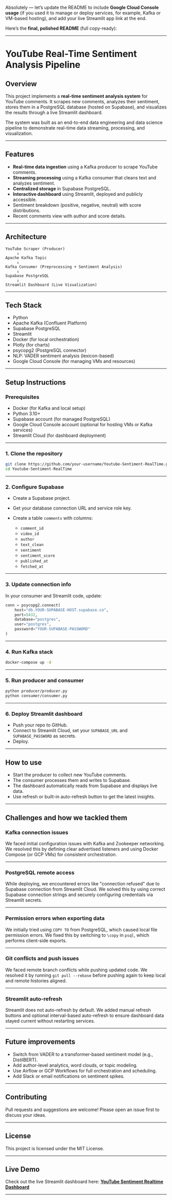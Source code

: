 Absolutely — let’s update the README to include **Google Cloud Console usage** (if you used it to manage or deploy services, for example, Kafka or VM-based hosting), and add your live Streamlit app link at the end.

Here’s the **final, polished README** (full copy-ready):

---

# YouTube Real-Time Sentiment Analysis Pipeline

## Overview

This project implements a **real-time sentiment analysis system** for YouTube comments. It scrapes new comments, analyzes their sentiment, stores them in a PostgreSQL database (hosted on Supabase), and visualizes the results through a live Streamlit dashboard.

The system was built as an end-to-end data engineering and data science pipeline to demonstrate real-time data streaming, processing, and visualization.

---

## Features

* **Real-time data ingestion** using a Kafka producer to scrape YouTube comments.
* **Streaming processing** using a Kafka consumer that cleans text and analyzes sentiment.
* **Centralized storage** in Supabase PostgreSQL.
* **Interactive dashboard** using Streamlit, deployed and publicly accessible.
* Sentiment breakdown (positive, negative, neutral) with score distributions.
* Recent comments view with author and score details.

---

## Architecture

```
YouTube Scraper (Producer)
     ↓
Apache Kafka Topic
     ↓
Kafka Consumer (Preprocessing + Sentiment Analysis)
     ↓
Supabase PostgreSQL
     ↓
Streamlit Dashboard (Live Visualization)
```

---

## Tech Stack

* Python
* Apache Kafka (Confluent Platform)
* Supabase PostgreSQL
* Streamlit
* Docker (for local orchestration)
* Plotly (for charts)
* psycopg2 (PostgreSQL connector)
* NLP: VADER sentiment analysis (lexicon-based)
* Google Cloud Console (for managing VMs and resources)

---

## Setup Instructions

### Prerequisites

* Docker (for Kafka and local setup)
* Python 3.10+
* Supabase account (for managed PostgreSQL)
* Google Cloud Console account (optional for hosting VMs or Kafka services)
* Streamlit Cloud (for dashboard deployment)

---

### 1. Clone the repository

```bash
git clone https://github.com/your-username/Youtube-Sentiment-RealTime.git
cd Youtube-Sentiment-RealTime
```

---

### 2. Configure Supabase

* Create a Supabase project.
* Get your database connection URL and service role key.
* Create a table `comments` with columns:

  * `comment_id`
  * `video_id`
  * `author`
  * `text_clean`
  * `sentiment`
  * `sentiment_score`
  * `published_at`
  * `fetched_at`

---

### 3. Update connection info

In your consumer and Streamlit code, update:

```python
conn = psycopg2.connect(
    host="db.YOUR-SUPABASE-HOST.supabase.co",
    port=5432,
    database="postgres",
    user="postgres",
    password="YOUR-SUPABASE-PASSWORD"
)
```

---

### 4. Run Kafka stack

```bash
docker-compose up -d
```

---

### 5. Run producer and consumer

```bash
python producer/producer.py
python consumer/consumer.py
```

---

### 6. Deploy Streamlit dashboard

* Push your repo to GitHub.
* Connect to Streamlit Cloud, set your `SUPABASE_URL` and `SUPABASE_PASSWORD` as secrets.
* Deploy.

---

## How to use

* Start the producer to collect new YouTube comments.
* The consumer processes them and writes to Supabase.
* The dashboard automatically reads from Supabase and displays live data.
* Use refresh or built-in auto-refresh button to get the latest insights.

---


## Challenges and how we tackled them

### Kafka connection issues

We faced initial configuration issues with Kafka and Zookeeper networking. We resolved this by defining clear advertised listeners and using Docker Compose (or GCP VMs) for consistent orchestration.

---

### PostgreSQL remote access

While deploying, we encountered errors like "connection refused" due to Supabase connection from Streamlit Cloud. We solved this by using correct Supabase connection strings and securely configuring credentials via Streamlit secrets.

---

### Permission errors when exporting data

We initially tried using `COPY TO` from PostgreSQL, which caused local file permission errors. We fixed this by switching to `\copy` in `psql`, which performs client-side exports.

---

### Git conflicts and push issues

We faced remote branch conflicts while pushing updated code. We resolved it by running `git pull --rebase` before pushing again to keep local and remote histories aligned.

---

### Streamlit auto-refresh

Streamlit does not auto-refresh by default. We added manual refresh buttons and optional interval-based auto-refresh to ensure dashboard data stayed current without restarting services.

---

## Future improvements

* Switch from VADER to a transformer-based sentiment model (e.g., DistilBERT).
* Add author-level analytics, word clouds, or topic modeling.
* Use Airflow or GCP Workflows for full orchestration and scheduling.
* Add Slack or email notifications on sentiment spikes.

---

## Contributing

Pull requests and suggestions are welcome! Please open an issue first to discuss your ideas.

---

## License

This project is licensed under the MIT License.

---

## Live Demo

Check out the live Streamlit dashboard here:
**[YouTube Sentiment Realtime Dashboard](https://youtube-sentiment-realtime-em3x63btnlrovliiwskq8x.streamlit.app)**

---

